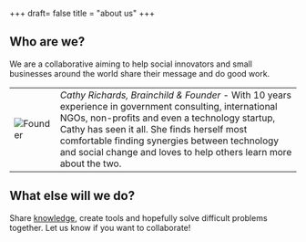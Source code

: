 +++
draft= false
title = "about us"
+++

## Who are we?
We are a collaborative aiming to help social innovators and small businesses around the world share their message and do good work. 

|  |  |
|---|---|
| ![Founder](/images/cathy_resize.png)  | _Cathy Richards, Brainchild & Founder_ - With 10 years experience in government consulting, international NGOs, non-profits and even a technology startup, Cathy has seen it all. She finds herself most comfortable finding synergies between technology and social change and loves to help others learn more about the two. |


## What else will we do?
Share [knowledge](https://www.github.com/pueblocolab), create tools and hopefully solve difficult problems together. Let us know if you want to collaborate!



